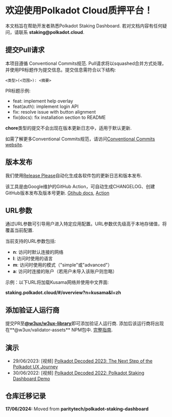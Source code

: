 # 欢迎使用Polkadot Cloud质押平台！

本文档旨在帮助开发者熟悉Polkadot Staking Dashboard. 若对文档内容有任何疑问，请联系 __staking@polkadot.cloud__.

## 提交Pull请求

本项目遵循 Conventional Commits规范. Pull请求将以squashed合并方式处理，并使用PR标题作为提交信息。提交信息需符合以下结构:

```
<类型>(<范围>): <摘要>
```

PR标题示例:

- feat: implement help overlay
- feat(auth): implement login API
- fix: resolve issue with button alignment
- fix(docs): fix installation section to README

**chore**类型的提交不会出现在版本更新日志中，适用于默认更新.

如需了解更多Conventional Commits规范，请访问[Conventional Commits website](https://www.conventionalcommits.org/).

## 版本发布

我们使用[Release Please](https://github.com/googleapis/release-please)自动化生成各软件包的更新日志和版本发布.

该工具是由Google维护的GitHub Action，可自动生成CHANGELOG、创建GitHub版本发布及版本号更新. [Gtihub docs](https://github.com/googleapis/release-please), [Action](https://github.com/marketplace/actions/release-please-action)

## URL参数

通过URL参数可引导用户进入特定应用配置。URL参数优先级高于本地存储值，将覆盖当前配置.

当前支持的URL参数包括:

- **n**: 访问时默认连接的网络
- **l**: 访问时使用的语言
- **m**: 访问时使用的模式（"simple"或"advanced"）
- **a**: 访问时连接的账户（若用户未导入该账户则忽略）

示例：以下URL将加载Kusama网络并使用中文界面:

**staking.polkadot.cloud/#/overview?n=kusama&l=zh**

## 添加验证人运行商

提交PR至[**@w3ux/w3ux-library**](https://github.com/w3ux/w3ux-library/tree/main)即可添加验证人运行商. 添加后该运行商将出现在**@w3ux/validator-assets** NPM包中. [完整指南](https://github.com/w3ux/w3ux-library/tree/main/library/validator-assets).

## 演示

- 29/06/2023: [视频] [Polkadot Decoded 2023: The Next Step of the Polkadot UX Journey](https://www.youtube.com/watch?v=s78SZZ_ZA64)
- 30/06/2022: [视频] [Polkadot Decoded 2022: Polkadot Staking Dashboard Demo](https://youtu.be/H1WGu6mf1Ls)

## 仓库迁移记录

**17/06/2024:** Moved from **paritytech/polkadot-staking-dashboard**
